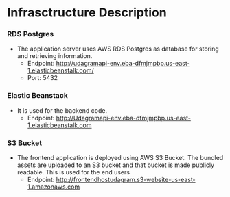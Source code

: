 # Infrasctructure Description

### RDS Postgres

- The application server uses AWS RDS Postgres as database for storing and retrieving information.
  - Endpoint: http://udagramapi-env.eba-dfmjmpbp.us-east-1.elasticbeanstalk.com/
  - Port: 5432

### Elastic Beanstack

- It is used for the backend code.
  - Endpoint: http://Udagramapi-env.eba-dfmjmpbp.us-east-1.elasticbeanstalk.com

### S3 Bucket

- The frontend application is deployed using AWS S3 Bucket. The bundled assets are uploaded to an S3 bucket and that bucket is made publicly readable. This is used for the end users
  - Endpoint: http://frontendhostudagram.s3-website-us-east-1.amazonaws.com
